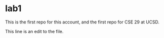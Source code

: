 # lab1
This is the first repo for this account, and the first repo for CSE 29 at UCSD.

This line is an edit to the file.